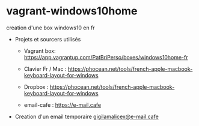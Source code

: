 # vagrant-windows10home

creation d'une box windows10 en fr

* Projets et sourcers utilisés

  * Vagrant box: https://app.vagrantup.com/PatBriPerso/boxes/windows10home-fr
  * Clavier Fr / Mac : https://phocean.net/tools/french-apple-macbook-keyboard-layout-for-windows
  * Dropbox : https://phocean.net/tools/french-apple-macbook-keyboard-layout-for-windows
  
  * email-cafe : https://e-mail.cafe


* Creation d'un email temporaire
    gigilamalicex@e-mail.cafe
    
  
